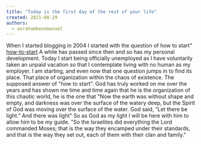 ```yaml
---
title: "Today is the first day of the rest of your life"
created: 2021-08-29
authors: 
  - avrahambenemanuel
---
```


When I started blogging in 2004 I started with the question of how to start" [how-to-start](how-to-start) A while has passed since then and so has my personal development. Today I start being officially unemployed as I have voluntarily taken an unpaid vacation so that I contemplate living with no human as my employer. I am starting, and even now that one question jumps in to find its place. That place of organization within the chaos of existence. The supposed answer of "how to start". God has truly worked on me over the years and has shown me time and time again that he is the organization of this chaotic world, he is the one that "Now the earth was without shape and empty, and darkness was over the surface of the watery deep, but the Spirit of God was moving over the surface of the water. God said, “Let there be light.” And there was light" So as God as my light I will be here with him to allow him to be my guide. "So the Israelites did everything the Lord commanded Moses; that is the way they encamped under their standards, and that is the way they set out, each of them with their clan and family."
